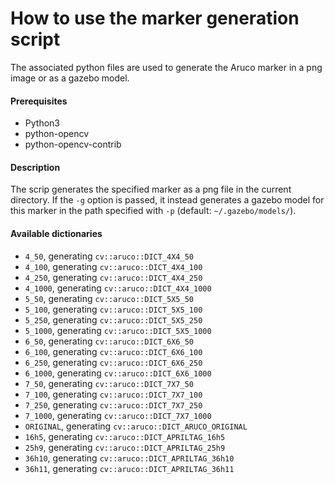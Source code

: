 # How to use the marker generation script

The associated python files are used to generate the Aruco marker in a png image or as a gazebo model.

#### Prerequisites

* Python3
* python-opencv
* python-opencv-contrib

#### Description

The scrip generates the specified marker as a png file in the current directory.
If the `-g` option is passed, it instead generates a gazebo model for this marker in the path specified with `-p` (default: `~/.gazebo/models/`).

#### Available dictionaries

* `4_50`, generating `cv::aruco::DICT_4X4_50`
* `4_100`, generating `cv::aruco::DICT_4X4_100`
* `4_250`, generating `cv::aruco::DICT_4X4_250`
* `4_1000`, generating `cv::aruco::DICT_4X4_1000`
* `5_50`, generating `cv::aruco::DICT_5X5_50`
* `5_100`, generating `cv::aruco::DICT_5X5_100`
* `5_250`, generating `cv::aruco::DICT_5X5_250`
* `5_1000`, generating `cv::aruco::DICT_5X5_1000`
* `6_50`, generating `cv::aruco::DICT_6X6_50`
* `6_100`, generating `cv::aruco::DICT_6X6_100`
* `6_250`, generating `cv::aruco::DICT_6X6_250`
* `6_1000`, generating `cv::aruco::DICT_6X6_1000`
* `7_50`, generating `cv::aruco::DICT_7X7_50`
* `7_100`, generating `cv::aruco::DICT_7X7_100`
* `7_250`, generating `cv::aruco::DICT_7X7_250`
* `7_1000`, generating `cv::aruco::DICT_7X7_1000`
* `ORIGINAL`, generating `cv::aruco::DICT_ARUCO_ORIGINAL`
* `16h5`, generating `cv::aruco::DICT_APRILTAG_16h5`
* `25h9`, generating `cv::aruco::DICT_APRILTAG_25h9`
* `36h10`, generating `cv::aruco::DICT_APRILTAG_36h10`
* `36h11`, generating `cv::aruco::DICT_APRILTAG_36h11`
